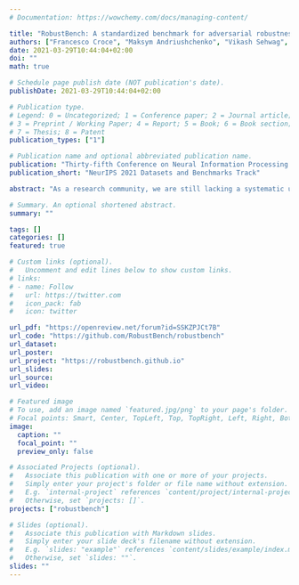 ```yaml
---
# Documentation: https://wowchemy.com/docs/managing-content/

title: "RobustBench: A standardized benchmark for adversarial robustness"
authors: ["Francesco Croce", "Maksym Andriushchenko", "Vikash Sehwag", "Edoardo Debenedetti", "Nicolas Flammarion", "Mung Chiang", "Prateek Mittal", "Matthias Hein"]
date: 2021-03-29T10:44:04+02:00
doi: ""
math: true

# Schedule page publish date (NOT publication's date).
publishDate: 2021-03-29T10:44:04+02:00

# Publication type.
# Legend: 0 = Uncategorized; 1 = Conference paper; 2 = Journal article;
# 3 = Preprint / Working Paper; 4 = Report; 5 = Book; 6 = Book section;
# 7 = Thesis; 8 = Patent
publication_types: ["1"]

# Publication name and optional abbreviated publication name.
publication: "Thirty-fifth Conference on Neural Information Processing Systems Datasets and Benchmarks Track"
publication_short: "NeurIPS 2021 Datasets and Benchmarks Track"

abstract: "As a research community, we are still lacking a systematic understanding of the progress on adversarial robustness which often makes it hard to identify the most promising ideas in training robust models. A key challenge in benchmarking robustness is that its evaluation is often error-prone leading to robustness overestimation. Our goal is to establish a standardized benchmark of adversarial robustness, which as accurately as possible reflects the robustness of the considered models within a reasonable computational budget. To this end, we start by considering the image classification task and introduce restrictions (possibly loosened in the future) on the allowed models and evaluate adversarial robustness with AutoAttack, an ensemble of white- and black-box attacks, which was recently shown in a large-scale study to improve almost all robustness evaluations compared to the original publications. To prevent overadaptation of new defenses to AutoAttack, we welcome external evaluations based on adaptive attacks, especially where AutoAttack flags a potential overestimation of robustness. Our leaderboard, hosted at https://robustbench.github.io/, contains evaluations of 120+ models and aims at reflecting the current state of the art in image classification on a set of well-defined tasks in - and -threat models and on common corruptions, with possible extensions in the future. Additionally, we open-source the library https://github.com/RobustBench/robustbench that provides unified access to 80+ robust models to facilitate their downstream applications. Finally, based on the collected models, we analyze the impact of robustness on the performance on distribution shifts, calibration, out-of-distribution detection, fairness, privacy leakage, smoothness, and transferability. "

# Summary. An optional shortened abstract.
summary: ""

tags: []
categories: []
featured: true

# Custom links (optional).
#   Uncomment and edit lines below to show custom links.
# links:
# - name: Follow
#   url: https://twitter.com
#   icon_pack: fab
#   icon: twitter

url_pdf: "https://openreview.net/forum?id=SSKZPJCt7B"
url_code: "https://github.com/RobustBench/robustbench"
url_dataset:
url_poster:
url_project: "https://robustbench.github.io"
url_slides:
url_source:
url_video:

# Featured image
# To use, add an image named `featured.jpg/png` to your page's folder. 
# Focal points: Smart, Center, TopLeft, Top, TopRight, Left, Right, BottomLeft, Bottom, BottomRight.
image:
  caption: ""
  focal_point: ""
  preview_only: false

# Associated Projects (optional).
#   Associate this publication with one or more of your projects.
#   Simply enter your project's folder or file name without extension.
#   E.g. `internal-project` references `content/project/internal-project/index.md`.
#   Otherwise, set `projects: []`.
projects: ["robustbench"]

# Slides (optional).
#   Associate this publication with Markdown slides.
#   Simply enter your slide deck's filename without extension.
#   E.g. `slides: "example"` references `content/slides/example/index.md`.
#   Otherwise, set `slides: ""`.
slides: ""
---
```

